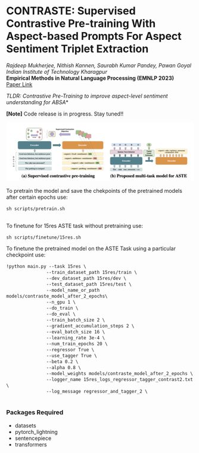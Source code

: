 # CONTRASTE: Supervised Contrastive Pre-training With Aspect-based Prompts For Aspect Sentiment Triplet Extraction
*Rajdeep Mukherjee, Nithish Kannen, Saurabh Kumar Pandey, Pawan Goyal* \
*Indian Institute of Technology Kharagpur* \
**Empirical Methods in Natural Language Processing (EMNLP 2023)** \
[Paper Link](https://aclanthology.org/2023.findings-emnlp.807.pdf)

*TLDR: Contrastive Pre-Training to improve aspect-level sentiment understanding for ABSA**

**[Note]** Code release is in progress. Stay tuned!!

![Alt text](https://github.com/nitkannen/CONTRASTE/blob/main/figures/CONTRASTE.png)



To pretrain the model and save the chekpoints of the pretrained models after certain epochs use:

```
sh scripts/pretrain.sh
     
 ```

To finetune for 15res ASTE task without pretraining use:
 
 ```
sh scripts/finetune/15res.sh
 
 ```
To finetune the pretrained model on the ASTE Task using a particular checkpoint use:
 
 ```
!python main.py --task 15res \
                --train_dataset_path 15res/train \
                --dev_dataset_path 15res/dev \
                --test_dataset_path 15res/test \
                --model_name_or_path models/contraste_model_after_2_epochs\
                --n_gpu 1 \
                --do_train \
                --do_eval \
                --train_batch_size 2 \
                --gradient_accumulation_steps 2 \
                --eval_batch_size 16 \
                --learning_rate 3e-4 \
                --num_train_epochs 20 \
                --regressor True \
                --use_tagger True \
                --beta 0.2 \
                --alpha 0.8 \
                --model_weights models/contraste_model_after_2_epochs \
                --logger_name 15res_logs_regressor_tagger_contrast2.txt \
                --log_message regressor_and_tagger_2 \
     
 ```
 
 
  ### Packages Required
  
  * datasets
  * pytorch_lightning
  * sentencepiece
  * transformers
